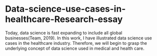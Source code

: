 # Data-science-use-cases-in-healthcare-Research-essay
Today, data science is fast expanding to include all global businesses(Team, 2019). In this work, I have illustrated data science use cases in the healthcare industry. Therefore, we will begin to grasp the underlying concept of data science used in medical and health care.
